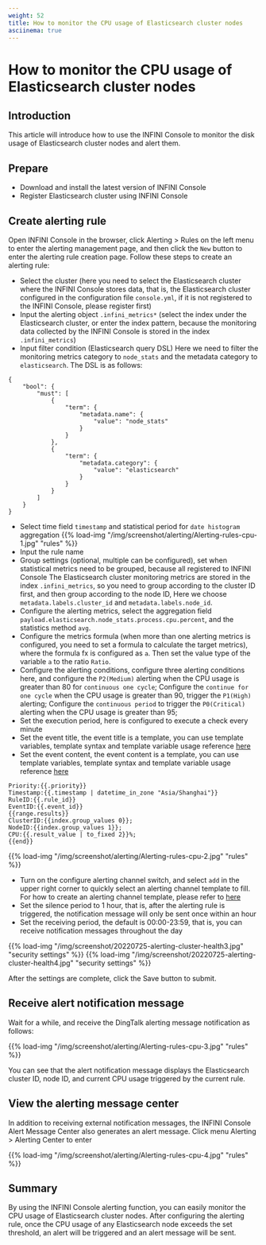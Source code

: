 ```yaml
---
weight: 52
title: How to monitor the CPU usage of Elasticsearch cluster nodes
asciinema: true
---
```


# How to monitor the CPU usage of Elasticsearch cluster nodes

## Introduction

This article will introduce how to use the INFINI Console to monitor the disk usage of Elasticsearch cluster nodes and alert them.

## Prepare

- Download and install the latest version of INFINI Console
- Register Elasticsearch cluster using INFINI Console

## Create alerting rule

Open INFINI Console in the browser, click Alerting > Rules on the left menu to enter the alerting management page, and then click the `New` button to enter the alerting rule creation page. Follow these steps to create an alerting rule:

- Select the cluster (here you need to select the Elasticsearch cluster where the INFINI Console stores data, that is, the Elasticsearch cluster configured in the configuration file `console.yml`, if it is not registered to the INFINI Console, please register first)
- Input the alerting object `.infini_metrics*` (select the index under the Elasticsearch cluster, or enter the index pattern, because the monitoring data collected by the INFINI Console is stored in the index `.infini_metrics`)
- Input filter condition (Elasticsearch query DSL)
  Here we need to filter the monitoring metrics category to `node_stats` and the metadata category to `elasticsearch`. The DSL is as follows:

```
{
    "bool": {
        "must": [
            {
                "term": {
                    "metadata.name": {
                        "value": "node_stats"
                    }
                }
            },
            {
                "term": {
                    "metadata.category": {
                        "value": "elasticsearch"
                    }
                }
            }
        ]
    }
}
```

- Select time field `timestamp` and statistical period for `date histogram` aggregation
  {{% load-img "/img/screenshot/alerting/Alerting-rules-cpu-1.jpg" "rules" %}}
- Input the rule name
- Group settings (optional, multiple can be configured), set when statistical metrics need to be grouped, because all registered to INFINI Console
  The Elasticsearch cluster monitoring metrics are stored in the index `.infini_metrics`, so you need to group according to the cluster ID first, and then group according to the node ID,
  Here we choose `metadata.labels.cluster_id` and `metadata.labels.node_id`.
- Configure the alerting metrics, select the aggregation field `payload.elasticsearch.node_stats.process.cpu.percent`, and the statistics method `avg`.
- Configure the metrics formula (when more than one alerting metrics is configured, you need to set a formula to calculate the target metrics), where the formula fx is configured as `a`. Then set the value type of the variable `a` to the ratio `Ratio`.
- Configure the alerting conditions, configure three alerting conditions here, and configure the `P2(Medium)` alerting when the CPU usage is greater than 80 for `continuous one cycle`;
  Configure the `continue for one cycle` when the CPU usage is greater than 90, trigger the `P1(High)` alerting;
  Configure the `continuous period` to trigger the `P0(Critical)` alerting when the CPU usage is greater than 95;
- Set the execution period, here is configured to execute a check every minute
- Set the event title, the event title is a template, you can use template variables, template syntax and template variable usage reference [here](../reference/alerting/variables/)
- Set the event content, the event content is a template, you can use template variables, template syntax and template variable usage reference [here](../reference/alerting/variables/)

```aidl
Priority:{{.priority}}
Timestamp:{{.timestamp | datetime_in_zone "Asia/Shanghai"}}
RuleID:{{.rule_id}}
EventID:{{.event_id}}
{{range.results}}
ClusterID:{{index.group_values ​​0}};
NodeID:{{index.group_values ​​1}};
CPU:{{.result_value | to_fixed 2}}%;
{{end}}
```

{{% load-img "/img/screenshot/alerting/Alerting-rules-cpu-2.jpg" "rules" %}}

- Turn on the configure alerting channel switch, and select `add` in the upper right corner to quickly select an alerting channel template to fill. For how to create an alerting channel template, please refer to [here]()
- Set the silence period to 1 hour, that is, after the alerting rule is triggered, the notification message will only be sent once within an hour
- Set the receiving period, the default is 00:00-23:59, that is, you can receive notification messages throughout the day

{{% load-img "/img/screenshot/20220725-alerting-cluster-health3.jpg" "security settings" %}}
{{% load-img "/img/screenshot/20220725-alerting-cluster-health4.jpg" "security settings" %}}

After the settings are complete, click the Save button to submit.

## Receive alert notification message

Wait for a while, and receive the DingTalk alerting message notification as follows:

{{% load-img "/img/screenshot/alerting/Alerting-rules-cpu-3.jpg" "rules" %}}

You can see that the alert notification message displays the Elasticsearch cluster ID, node ID, and current CPU usage triggered by the current rule.

## View the alerting message center

In addition to receiving external notification messages, the INFINI Console Alert Message Center also generates an alert message. Click menu Alerting > Alerting Center to enter

{{% load-img "/img/screenshot/alerting/Alerting-rules-cpu-4.jpg" "rules" %}}

## Summary

By using the INFINI Console alerting function, you can easily monitor the CPU usage of Elasticsearch cluster nodes. After configuring the alerting rule, once the CPU usage of any Elasticsearch node exceeds the set threshold, an alert will be triggered and an alert message will be sent.
